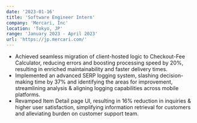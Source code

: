 ```yaml
---
date: '2023-01-16'
title: 'Software Engineer Intern'
company: 'Mercari, Inc'
location: 'Tokyo, JP'
range: 'January 2023 - April 2023'
url: 'https://jp.mercari.com/'
---
```


<ul>
<li> Achieved seamless migration of client-hosted logic to Checkout-Fee Calculator, reducing errors and boosting processing speed by 20%, resulting in enriched maintainability and faster delivery times.</li>
<li>Implemented an advanced SERP logging system, slashing decision-making time by 37% and identifying the areas for improvement, streamlining analysis & aligning logging capabilities across mobile platforms.</li>
<li> Revamped Item Detail page UI, resulting in 16% reduction in inquiries & higher user satisfaction, simplifying information retrieval for customers and alleviating burden on customer support team.</li>
</ul>
